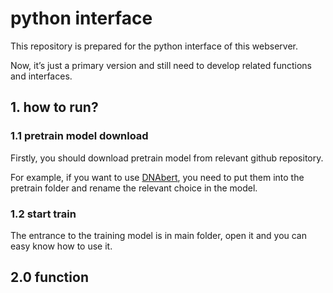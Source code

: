 # python interface

This repository is prepared for the python interface of this webserver.

Now, it’s just a primary version and still need to develop related functions and interfaces.

## 1. how to run?

### 1.1 pretrain model download

Firstly, you should download pretrain model from relevant github repository.

For example, if you want to use [DNAbert](https://github.com/jerryji1993/DNABERT), you need to put them into the pretrain folder and rename the relevant choice in the model.

### 1.2 start train

The entrance to the training model is in main folder, open it and you can easy know how to use it.

## 2.0 function